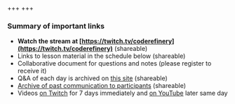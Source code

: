 +++
+++

### Summary of important links

- **Watch the stream at [https://twitch.tv/coderefinery](https://twitch.tv/coderefinery)** (shareable)
- Links to lesson material in the schedule below (shareable)
- Collaborative document for questions and notes (please register to receive it)
- Q&A of each day is archived on [this site](/questions/) (shareable)
- [Archive of past communication to participants](/communication/) (shareable)
- Videos [on Twitch](https://www.twitch.tv/coderefinery/videos) for 7 days immediately
  and [on YouTube](https://www.youtube.com/playlist?list=PLpLblYHCzJACsZllghoLA4JBMjkTk0eq4) later same day
